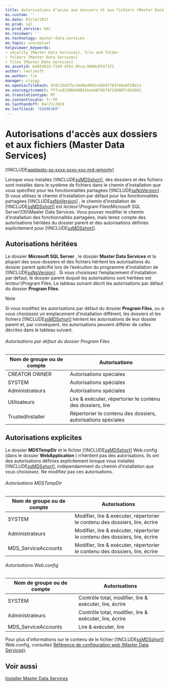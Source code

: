 ```yaml
---
title: Autorisations d’accès aux dossiers et aux fichiers (Master Data Services) | Microsoft Docs
ms.custom: ''
ms.date: 03/14/2017
ms.prod: sql
ms.prod_service: mds
ms.reviewer: ''
ms.technology: master-data-services
ms.topic: conceptual
helpviewer_keywords:
- security [Master Data Services], file and folder
- folders [Master Data Services]
- files [Master Data Services]
ms.assetid: 6402d81d-7349-47b1-95ca-99b0c0f4f373
author: leolimsft
ms.author: lle
manager: craigg
ms.openlocfilehash: 97dc32d375c34d0e4993cdd297783f44a0f28d13
ms.sourcegitcommit: f7fced330b64d6616aeb8766747295807c92dd41
ms.translationtype: MT
ms.contentlocale: fr-FR
ms.lasthandoff: 04/23/2019
ms.locfileid: "62696369"
---
```

# <a name="folder-and-file-permissions-master-data-services"></a>Autorisations d'accès aux dossiers et aux fichiers (Master Data Services)

[!INCLUDE[appliesto-ss-xxxx-xxxx-xxx-md-winonly](../includes/appliesto-ss-xxxx-xxxx-xxx-md-winonly.md)]

  Lorsque vous installez [!INCLUDE[ssMDSshort](../includes/ssmdsshort-md.md)], des dossiers et des fichiers sont installés dans le système de fichiers dans le chemin d’installation que vous spécifiez pour les fonctionnalités partagées [!INCLUDE[ssNoVersion](../includes/ssnoversion-md.md)] . Si vous utilisez le chemin d’installation par défaut pour les fonctionnalités partagées [!INCLUDE[ssNoVersion](../includes/ssnoversion-md.md)] , le chemin d’installation de [!INCLUDE[ssMDSshort](../includes/ssmdsshort-md.md)] est *lecteur*:\Program Files\Microsoft SQL Server\130\Master Data Services. Vous pouvez modifier le chemin d’installation des fonctionnalités partagées, mais tenez compte des autorisations héritées du dossier parent et des autorisations définies explicitement pour [!INCLUDE[ssMDSshort](../includes/ssmdsshort-md.md)].  
  
## <a name="inherited-permissions"></a>Autorisations héritées  
 Le dossier **Microsoft SQL Server** , le dossier **Master Data Services** et la plupart des sous-dossiers et des fichiers héritent les autorisations du dossier parent spécifié lors de l’exécution du programme d’installation de [!INCLUDE[ssNoVersion](../includes/ssnoversion-md.md)] . Si vous choisissez l’emplacement d’installation par défaut, le dossier parent duquel les autorisations sont héritées est *lecteur*:\Program Files. Le tableau suivant décrit les autorisations par défaut du dossier **Program Files**.  
  
> [!NOTE]  
>  Si vous modifiez les autorisations par défaut du dossier **Program Files**, ou si vous choisissez un emplacement d’installation différent, les dossiers et les fichiers [!INCLUDE[ssMDSshort](../includes/ssmdsshort-md.md)] héritent les autorisations de leur dossier parent et, par conséquent, les autorisations peuvent différer de celles décrites dans le tableau suivant.  
  
###### <a name="program-files-default-permissions"></a>Autorisations par défaut du dossier Program Files  
  
|Nom de groupe ou de compte|Autorisations|  
|---------------------------|-----------------|  
|CREATOR OWNER|Autorisations spéciales|  
|SYSTEM|Autorisations spéciales|  
|Administrateurs|Autorisations spéciales|  
|Utilisateurs|Lire & exécuter, répertorier le contenu des dossiers, lire|  
|TrustedInstaller|Répertorier le contenu des dossiers, autorisations spéciales|  
  
## <a name="explicit-permissions"></a>Autorisations explicites  
 Le dossier **MDSTempDir** et le fichier [!INCLUDE[ssMDSshort](../includes/ssmdsshort-md.md)] Web.config (dans le dossier **WebApplication** ) n’héritent pas des autorisations. Ils ont des autorisations définies explicitement lorsque vous installez [!INCLUDE[ssMDSshort](../includes/ssmdsshort-md.md)], indépendamment du chemin d'installation que vous choisissez. Ne modifiez pas ces autorisations.  
  
###### <a name="mdstempdir-permissions"></a>Autorisations MDSTempDir  
  
|Nom de groupe ou de compte|Autorisations|  
|---------------------------|-----------------|  
|SYSTEM|Modifier, lire & exécuter, répertorier le contenu des dossiers, lire, écrire|  
|Administrateurs|Modifier, lire & exécuter, répertorier le contenu des dossiers, lire, écrire|  
|MDS_ServiceAccounts|Modifier, lire & exécuter, répertorier le contenu des dossiers, lire, écrire|  
  
###### <a name="webconfig-permissions"></a>Autorisations Web.config  
  
|Nom de groupe ou de compte|Autorisations|  
|---------------------------|-----------------|  
|SYSTEM|Contrôle total, modifier, lire & exécuter, lire, écrire|  
|Administrateurs|Contrôle total, modifier, lire & exécuter, lire, écrire|  
|MDS_ServiceAccounts|Lire & exécuter, lire|  
  
 Pour plus d’informations sur le contenu de le fichier [!INCLUDE[ssMDSshort](../includes/ssmdsshort-md.md)] Web.config, consultez [Référence de configuration web &#40;Master Data Services&#41;](../master-data-services/web-configuration-reference-master-data-services.md).  
  
## <a name="see-also"></a>Voir aussi  
 [Installer Master Data Services](../master-data-services/install-windows/install-master-data-services.md)  
  
  

